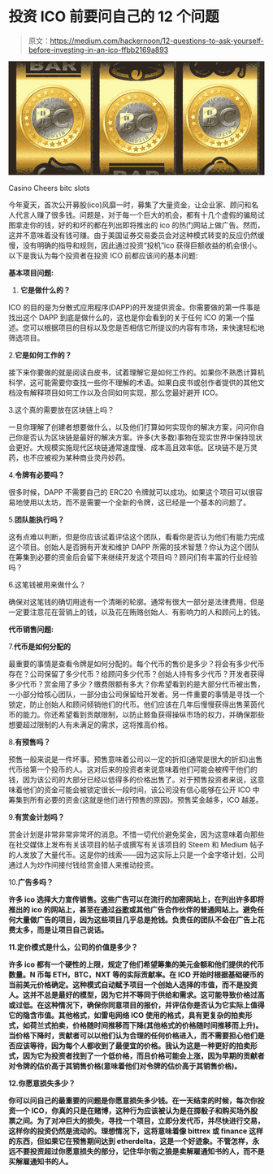 # 投资 ICO 前要问自己的 12 个问题

> 原文：<https://medium.com/hackernoon/12-questions-to-ask-yourself-before-investing-in-an-ico-ffbb2169a893>

![](img/84a80bdfdd587a1dc20149a5b5301d24.png)

Casino Cheers bitc slots

今年夏天，首次公开募股(ico)风靡一时，募集了大量资金，让企业家、顾问和名人代言人赚了很多钱。问题是，对于每一个巨大的机会，都有十几个虚假的骗局试图拿走你的钱，好的和坏的都在列出即将推出的 ico 的热门网站上做广告。然而，这并不意味着没有钱可赚。由于美国证券交易委员会对这种模式转变的反应仍然缓慢，没有明确的指导和规则，因此通过投资“投机”ico 获得巨额收益的机会很小。以下是我认为每个投资者在投资 ICO 前都应该问的基本问题:

**基本项目问题:**

1.  **它是做什么的？**

ICO 的目的是为分散式应用程序(DAPP)的开发提供资金。你需要做的第一件事是找出这个 DAPP 到底是做什么的，这也是你会看到的关于任何 ICO 的第一个描述。您可以根据项目的目标以及您是否相信它所提议的内容有市场，来快速轻松地筛选项目。

2.**它是如何工作的？**

接下来你要做的就是阅读白皮书，试着理解它是如何工作的。如果你不熟悉计算机科学，这可能需要你查找一些你不理解的术语。如果白皮书或创作者提供的其他文档没有解释项目如何工作以及合同如何实现，那么您最好避开 ICO。

3.这个真的需要放在区块链上吗？

一旦你理解了创建者想要做什么，以及他们打算如何实现你的解决方案，问问你自己你是否认为区块链是最好的解决方案。许多(大多数)事物在现实世界中保持现状会更好。大规模实施现代区块链通常速度慢、成本高且效率低。区块链不是万灵药，也不应被视为某种商业灵丹妙药。

4.**令牌有必要吗？**

很多时候，DAPP 不需要自己的 ERC20 令牌就可以成功。如果这个项目可以很容易地使用以太坊，而不是需要一个全新的令牌，这已经是一个基本的问题了。

5.**团队能执行吗？**

这有点难以判断，但是你应该试着评估这个团队，看看你是否认为他们有能力完成这个项目。创始人是否拥有开发和维护 DAPP 所需的技术智慧？你认为这个团队在筹集到必要的资金后会留下来继续开发这个项目吗？顾问们有丰富的行业经验吗？

6.这笔钱被用来做什么？

确保对这笔钱的确切用途有一个清晰的轮廓。通常有很大一部分是法律费用，但是一定要注意花在营销上的钱，以及花在贿赂创始人、有影响力的人和顾问上的钱。

**代币销售问题:**

7.**代币是如何分配的**

最重要的事情是查看令牌是如何分配的。每个代币的售价是多少？将会有多少代币存在？公司保留了多少代币？给顾问多少代币？创始人持有多少代币？开发者获得多少代币？赏金用了多少？缴费限额有多大？你希望看到的是大部分代币被出售，一小部分给核心团队，一部分由公司保留给开发者。另一件重要的事情是寻找一个锁定，防止创始人和顾问倾销他们的代币。他们应该在几年后慢慢获得出售莱茵代币的能力。你还希望看到贡献限制，以防止鲸鱼获得操纵市场的权力，并确保那些想要超过限制的人有未满足的需求，这将推高价格。

8.**有预售吗？**

预售一般来说是一件坏事。预售意味着公司以一定的折扣(通常是很大的折扣)出售代币给第一个投币的人。这对后来的投资者来说意味着他们可能会被榨干他们的钱，因为该公司的大部分已经以低得多的价格出售了。对于预售投资者来说，这意味着他们的资金可能会被锁定很长一段时间，该公司没有信心能够在公开 ICO 中筹集到所有必要的资金(这就是他们进行预售的原因)。预售奖金越多，ICO 越差。

9.**有赏金计划吗？**

赏金计划是非常非常非常坏的消息。不惜一切代价避免奖金，因为这意味着向那些在社交媒体上发布有关该项目的帖子或撰写有关该项目的 Steem 和 Medium 帖子的人发放了大量代币。这是你的线索——因为这实际上只是一个金字塔计划，公司通过人为炒作间接付钱给赏金猎人来推动投资。

10.****广告多吗？****

**许多 ico 选择大力宣传销售。这些广告可以在流行的加密网站上，在列出许多即将推出的 ico 的网站上，甚至在通过[谷歌](https://hackernoon.com/tagged/google)或其他广告合作伙伴的普通网站上。避免任何大量做广告的项目，因为这些项目几乎总是抢钱。负责任的团队不会在广告上花费太多，而是让项目自己说话。**

**11.**定价模式是什么，公司的价值是多少？****

**许多 ico 都有一个硬性的上限，规定了他们希望筹集的美元金额和他们提供的代币数量。N 币每 ETH，BTC，NXT 等的实际贡献率。在 ICO 开始时根据基础硬币的当前美元价格确定。这种模式自动赋予项目一个创始人选择的市值，而不是投资人。这并不总是最好的模型，因为它并不等同于供给和需求。这可能导致价格过高或过低。在这种情况下，确保你同意项目的报价，并评估你是否认为它实际上值得它的隐含市值。其他格式，如雷电网络 ICO 使用的格式，具有更复杂的拍卖形式，如荷兰式拍卖，价格随时间推移而下降(其他格式的价格随时间推移而上升)。当价格下降时，贡献者可以以他们认为合理的任何价格进入，而不需要担心他们是否应该等待，因为每个人都收到了最便宜的价格。我认为这是一种更好的拍卖形式，因为它为投资者找到了一个低价格，而且价格可能会上涨，因为早期的贡献者对令牌的估价高于其销售价格(意味着他们对令牌的估价高于其销售价格)。**

**12.**你愿意损失多少？****

**你可以问自己的最重要的问题是你愿意损失多少钱。在一天结束的时候，每次你投资一个 ICO，你真的只是在赌博，这种行为应该被认为是在掷骰子和购买场外股票之间。为了对冲巨大的损失，寻找一个项目，立即分发代币，并尽快进行交易，这样你的投资仍然是流动的。理想情况下，这将意味着像 bittrex 或 finance 这样的东西，但如果它在预售期间达到 etherdelta，这是一个好迹象。不管怎样，永远不要投资超过你愿意损失的部分，记住华尔街之狼是卖解雇通知书的人，而不是买解雇通知书的人。**